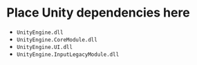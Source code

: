 # Place Unity dependencies here

* `UnityEngine.dll`
* `UnityEngine.CoreModule.dll`
* `UnityEngine.UI.dll`
* `UnityEngine.InputLegacyModule.dll`
